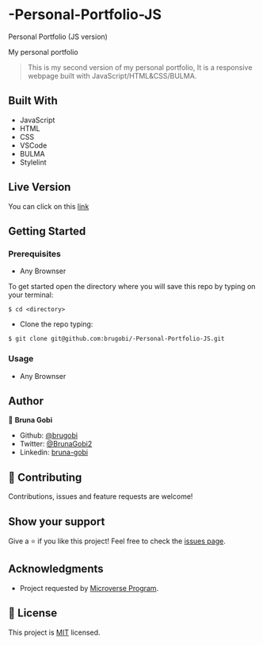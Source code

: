# -Personal-Portfolio-JS

Personal Portfolio (JS version)

My personal portfolio 

> This is my second version of my personal portfolio, It is a responsive webpage built with JavaScript/HTML&CSS/BULMA.

<!-- ![home_page](./assets/images/home.png)

![home_page](./assets/images/projects.png)

![home_page](./assets/images/about.png) -->


## Built With

- JavaScript
- HTML
- CSS
- VSCode
- BULMA
- Stylelint

## Live Version

You can click on this [link](https://brugobi.github.io/-Personal-Portfolio-JS/)

## Getting Started


### Prerequisites

- Any Brownser

To get started open the directory where you will save this repo by typing on your terminal:

```
$ cd <directory>
```

- Clone the repo typing:

```
$ git clone git@github.com:brugobi/-Personal-Portfolio-JS.git

```

### Usage

- Any Brownser

## Author

👤 **Bruna Gobi**

- Github: [@brugobi](https://github.com/brugobi)
- Twitter: [@BrunaGobi2](https://twitter.com/BrunaGobi2)
- Linkedin: [bruna-gobi](https://www.linkedin.com/in/bruna-gobi/)

## 🤝 Contributing

Contributions, issues and feature requests are welcome!

## Show your support

Give a ⭐️ if you like this project!
Feel free to check the [issues page](issues/).

## Acknowledgments

- Project requested by [Microverse Program](https://www.microverse.org/).

## 📝 License

This project is [MIT](lic.url) licensed.

